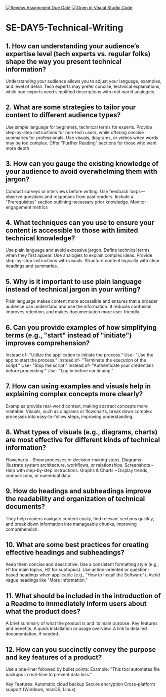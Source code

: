 [![Review Assignment Due Date](https://classroom.github.com/assets/deadline-readme-button-22041afd0340ce965d47ae6ef1cefeee28c7c493a6346c4f15d667ab976d596c.svg)](https://classroom.github.com/a/zsAR-pyY)
[![Open in Visual Studio Code](https://classroom.github.com/assets/open-in-vscode-2e0aaae1b6195c2367325f4f02e2d04e9abb55f0b24a779b69b11b9e10269abc.svg)](https://classroom.github.com/online_ide?assignment_repo_id=18426212&assignment_repo_type=AssignmentRepo)
# SE-DAY5-Technical-Writing
## 1. How can understanding your audience’s expertise level (tech experts vs. regular folks) shape the way you present technical information?
Understanding your audience allows you to adjust your language, examples, and level of detail. Tech experts may prefer concise, technical explanations, while non-experts need simplified descriptions with real-world analogies.

## 2. What are some strategies to tailor your content to different audience types?
Use simple language for beginners, technical terms for experts.
Provide step-by-step instructions for non-tech users, while offering concise summaries for professionals.
Use visuals, diagrams, or videos when words may be too complex.
Offer "Further Reading" sections for those who want more depth.

## 3. How can you gauge the existing knowledge of your audience to avoid overwhelming them with jargon?
Conduct surveys or interviews before writing.
Use feedback loops—observe questions and responses from past readers.
Include a "Prerequisites" section outlining necessary prior knowledge.
Monitor engagement metrics

## 4. What techniques can you use to ensure your content is accessible to those with limited technical knowledge?
Use plain language and avoid excessive jargon.
Define technical terms when they first appear.
Use analogies to explain complex ideas.
Provide step-by-step instructions with visuals.
Structure content logically with clear headings and summaries.

## 5. Why is it important to use plain language instead of technical jargon in your writing?
Plain language makes content more accessible and ensures that a broader audience can understand and use the information. It reduces confusion, improves retention, and makes documentation more user-friendly.

## 6. Can you provide examples of how simplifying terms (e.g., "start" instead of "initiate") improves comprehension?
Instead of- "Utilize the application to initiate the process."
Use- "Use the app to start the process."
Instead of- "Terminate the execution of the script."
Use- "Stop the script."
Instead of- "Authenticate your credentials before proceeding."
Use- "Log in before continuing."

## 7. How can using examples and visuals help in explaining complex concepts more clearly?
Examples provide real-world context, making abstract concepts more relatable. Visuals, such as diagrams or flowcharts, break down complex processes into easy-to-follow steps, improving understanding.

## 8. What types of visuals (e.g., diagrams, charts) are most effective for different kinds of technical information?
Flowcharts – Show processes or decision-making steps.
Diagrams – Illustrate system architecture, workflows, or relationships.
Screenshots – Help with step-by-step instructions.
Graphs & Charts – Display trends, comparisons, or numerical data.

## 9. How do headings and subheadings improve the readability and organization of technical documents?
They help readers navigate content easily, find relevant sections quickly, and break down information into manageable chunks, improving comprehension.

## 10. What are some best practices for creating effective headings and subheadings?
Keep them concise and descriptive.
Use a consistent formatting style (e.g., H1 for main topics, H2 for subtopics).
Use action-oriented or question-based headings when applicable (e.g., "How to Install the Software").
Avoid vague headings like "More Information."

## 11. What should be included in the introduction of a Readme to immediately inform users about what the product does?
A brief summary of what the product is and its main purpose.
Key features and benefits.
A quick installation or usage overview.
A link to detailed documentation, if needed.

## 12. How can you succinctly convey the purpose and key features of a product?
Use a one-liner followed by bullet points:
Example:
"This tool automates file backups in real-time to prevent data loss."

Key Features:
Automatic cloud backup
Secure encryption
Cross-platform support (Windows, macOS, Linux)
